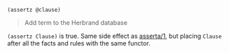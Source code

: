 ```
(assertz @clause)
```

> Add term to the Herbrand database

`(assertz Clause)` is true. Same side effect as [asserta/1](#asserta), but placing `Clause` after all the facts and rules with the same functor.